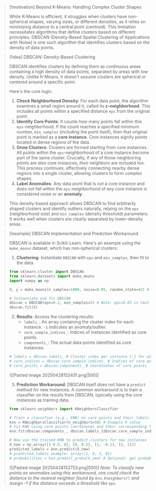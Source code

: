 > [!motivation] Beyond K-Means: Handling Complex Cluster Shapes
>
> While K-Means is efficient, it struggles when clusters have non-spherical shapes, varying sizes, or different densities, as it relies on minimizing distance to a central point (centroid). This limitation necessitates algorithms that define clusters based on different principles. DBSCAN (Density-Based Spatial Clustering of Applications with Noise) is one such algorithm that identifies clusters based on the density of data points.

> [!idea] DBSCAN: Density-Based Clustering
>
> DBSCAN identifies clusters by defining them as continuous areas containing a high density of data points, separated by areas with low density. Unlike K-Means, it doesn't assume clusters are spherical or centered around a specific point.
>
> Here's the core logic:
> 1.  **Check Neighborhood Density**: For each data point, the algorithm examines a small region around it, called its **ε-neighborhood**. This includes all points within a specified distance `eps` from the original point.
> 2.  **Identify Core Points**: It counts how many points fall within this `eps`-neighborhood. If the count reaches a specified minimum number, `min_samples` (including the point itself), then that original point is marked as a **core instance**. Core instances signify points located in dense regions of the data.
> 3.  **Grow Clusters**: Clusters are formed starting from core instances. All points within the `eps`-neighborhood of a core instance become part of the same cluster. Crucially, if any of those neighboring points are *also* core instances, *their* neighbors are included too. This process continues, effectively connecting nearby dense regions into a single cluster, allowing clusters to form complex shapes.
> 4.  **Label Anomalies**: Any data point that is *not* a core instance and does *not* fall within the `eps`-neighborhood of any core instance is considered noise or an **anomaly**.
>
> This density-based approach allows DBSCAN to find arbitrarily shaped clusters and identify outliers naturally, relying on the `eps` (neighborhood size) and `min_samples` (density threshold) parameters. It works well when clusters are clearly separated by lower-density areas.

> [!example] DBSCAN Implementation and Prediction Workaround
>
> DBSCAN is available in Scikit-Learn. Here's an example using the `make_moons` dataset, which has non-spherical clusters:
>
> 1.  **Clustering**: Instantiate `DBSCAN` with `eps` and `min_samples`, then fit to the data.
> 
> ```python
> from sklearn.cluster import DBSCAN
> from sklearn.datasets import make_moons
> import numpy as np
>
> X, y = make_moons(n_samples=1000, noise=0.05, random_state=42) # Example data
>
> # Instantiate and fit DBSCAN
> dbscan = DBSCAN(eps=0.2, min_samples=5) # Note: eps=0.05 in text yields poor result
> dbscan.fit(X)
> ```
>
> 2.  **Results**: Access the clustering results:
>     * `labels_`: An array containing the cluster index for each instance. `-1` indicates an anomaly/outlier.
>     * `core_sample_indices_`: Indices of instances identified as core points.
>     * `components_`: The actual data points identified as core instances.
> 
> ```python
> # labels = dbscan.labels_ # Cluster index per instance (-1 for anomalies)
> # core_indices = dbscan.core_sample_indices_ # Indices of core points
> # core_points = dbscan.components_ # Coordinates of core points
> ```
> ![[Pasted image 20250428152431.png|500]]
>
> 3.  **Prediction Workaround**: DBSCAN itself does not have a `predict` method for new instances. A common workaround is to train a classifier on the results from DBSCAN, typically using the core instances as training data.
> 
> ```python
> from sklearn.neighbors import KNeighborsClassifier
>
> # Train a classifier (e.g., KNN) on core points and their labels
> knn = KNeighborsClassifier(n_neighbors=50) # Example K value
> # Fit KNN using core points coordinates and their corresponding labels
> knn.fit(dbscan.components_, dbscan.labels_[dbscan.core_sample_indices_])
>
> # Now use the trained KNN to predict clusters for new instances
> X_new = np.array([[-0.5, 0], [0, 0.5], [1, -0.1], [2, 1]])
> predicted_labels = knn.predict(X_new)
> # predicted_labels example: array([1, 0, 1, 0])
> # probabilities = knn.predict_proba(X_new) # Optional: get probabilities
> ```
> ![[Pasted image 20250428152753.png|500]]
> *Note: To classify new points as anomalies using this workaround, one could check the distance to the nearest neighbor found by `knn.kneighbors()` and assign -1 if the distance exceeds a threshold like `eps`*.

